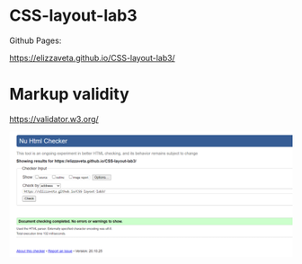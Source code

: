 # CSS-layout-lab3

Github Pages:

https://elizzaveta.github.io/CSS-layout-lab3/

#  Markup validity

https://validator.w3.org/ 

![Image alt](https://github.com/elizzaveta/CSS-layout-lab3/blob/main/Screenshot_105.png)
